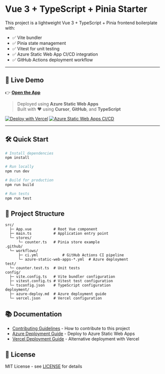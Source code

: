 # Vue 3 + TypeScript + Pinia Starter

This project is a lightweight Vue 3 + TypeScript + Pinia frontend boilerplate with:

- ✅ Vite bundler
- ✅ Pinia state management
- ✅ Vitest for unit testing
- ✅ Azure Static Web App CI/CD integration
- ✅ GitHub Actions deployment workflow

---

## 🚀 Live Demo

👉 [**Open the App**](https://gray-water-02651941e.6.azurestaticapps.net)

> Deployed using **Azure Static Web Apps**  
> Built with ❤️ using **Cursor**, **GitHub**, and **TypeScript**

[![Deploy with Vercel](https://vercel.com/button)](https://vercel.com/new/clone?repository-url=https://github.com/Dajirjr/vue-ts-pinia-project) [![Azure Static Web Apps CI/CD](https://img.shields.io/azure-static-web-apps/deployment-status/gray-water-02651941e.6?label=Azure%20Deploy)](https://gray-water-02651941e.6.azurestaticapps.net)

---

## 🛠 Quick Start

```bash
# Install dependencies
npm install

# Run locally
npm run dev

# Build for production
npm run build

# Run tests
npm run test
```
## 📁 Project Structure

```
src/
  ├─ App.vue          # Root Vue component
  ├─ main.ts          # Application entry point
  └─ stores/
      └─ counter.ts   # Pinia store example
.github/
  └─ workflows/
      ├─ ci.yml           # GitHub Actions CI pipeline
      └─ azure-static-web-apps-*.yml  # Azure deployment
test/
  └─ counter.test.ts  # Unit tests
config/
  ├─ vite.config.ts   # Vite bundler configuration
  ├─ vitest.config.ts # Vitest test configuration
  └─ tsconfig.json    # TypeScript configuration
deployment/
  ├─ azure-deploy.md  # Azure deployment guide
  └─ vercel.json      # Vercel configuration
```

## 📚 Documentation

- [Contributing Guidelines](CONTRIBUTING.md) - How to contribute to this project
- [Azure Deployment Guide](deployment/azure-deploy.md) - Deploy to Azure Static Web Apps
- [Vercel Deployment Guide](deployment/vercel-deploy.md) - Alternative deployment with Vercel

## 📝 License

MIT License - see [LICENSE](LICENSE) for details
